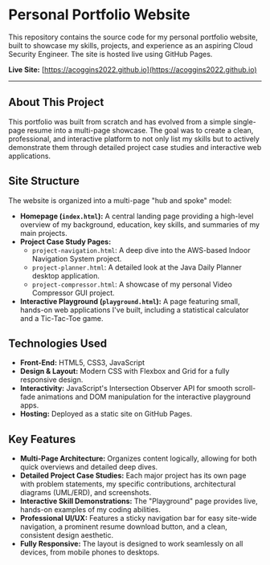 # Personal Portfolio Website

This repository contains the source code for my personal portfolio website, built to showcase my skills, projects, and experience as an aspiring Cloud Security Engineer. The site is hosted live using GitHub Pages.

**Live Site:** [https://acoggins2022.github.io](https://acoggins2022.github.io)

---

## About This Project

This portfolio was built from scratch and has evolved from a simple single-page resume into a multi-page showcase. The goal was to create a clean, professional, and interactive platform to not only list my skills but to actively demonstrate them through detailed project case studies and interactive web applications.

## Site Structure

The website is organized into a multi-page "hub and spoke" model:

* **Homepage (`index.html`):** A central landing page providing a high-level overview of my background, education, key skills, and summaries of my main projects.
* **Project Case Study Pages:**
    * `project-navigation.html`: A deep dive into the AWS-based Indoor Navigation System project.
    * `project-planner.html`: A detailed look at the Java Daily Planner desktop application.
    * `project-compressor.html`: A showcase of my personal Video Compressor GUI project.
* **Interactive Playground (`playground.html`):** A page featuring small, hands-on web applications I've built, including a statistical calculator and a Tic-Tac-Toe game.

## Technologies Used

* **Front-End:** HTML5, CSS3, JavaScript
* **Design & Layout:** Modern CSS with Flexbox and Grid for a fully responsive design.
* **Interactivity:** JavaScript's Intersection Observer API for smooth scroll-fade animations and DOM manipulation for the interactive playground apps.
* **Hosting:** Deployed as a static site on GitHub Pages.

## Key Features

* **Multi-Page Architecture:** Organizes content logically, allowing for both quick overviews and detailed deep dives.
* **Detailed Project Case Studies:** Each major project has its own page with problem statements, my specific contributions, architectural diagrams (UML/ERD), and screenshots.
* **Interactive Skill Demonstrations:** The "Playground" page provides live, hands-on examples of my coding abilities.
* **Professional UI/UX:** Features a sticky navigation bar for easy site-wide navigation, a prominent resume download button, and a clean, consistent design aesthetic.
* **Fully Responsive:** The layout is designed to work seamlessly on all devices, from mobile phones to desktops.

